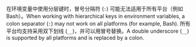 <span data-ttu-id="7801c-101">在环境变量中使用分层键时，冒号分隔符 (`:`) 可能无法适用于所有平台（例如 Bash）。</span><span class="sxs-lookup"><span data-stu-id="7801c-101">When working with hierarchical keys in environment variables, a colon separator (`:`) may not work on all platforms (for example, Bash).</span></span> <span data-ttu-id="7801c-102">所有平台均支持采用双下划线 (`__`)，并可以用冒号替换。</span><span class="sxs-lookup"><span data-stu-id="7801c-102">A double underscore (`__`) is supported by all platforms and is replaced by a colon.</span></span>
